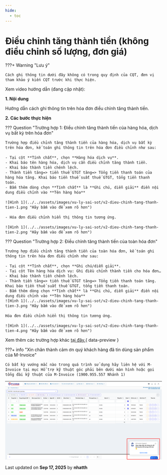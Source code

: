 ```yaml
---
hide:
  - toc
---
```


# **Điều chỉnh tăng thành tiền (không điều chỉnh số lượng, đơn giá)**

???+ Warning "Lưu ý"

    Cách ghi thông tin dưới đây không có trong quy định của CQT, đơn vị tham khảo ý kiến CQT trước khi thực hiện.

Xem video hướng dẫn (đang cập nhật):

**1. Nội dung**

Hướng dẫn cách ghi thông tin trên hóa đơn điều chỉnh tăng thành tiền.

**2. Các bước thực hiện**

??? Question "Trường hợp 1: Điều chỉnh tăng thành tiền của hàng hóa, dịch vụ bất kỳ trên hóa đơn"

    Trường hợp điều chỉnh tăng thành tiền của hàng hóa, dịch vụ bất kỳ trên hóa đơn, kế toán ghi thông tin trên hóa đơn điều chỉnh như sau:

    - Tại cột **Tính chất**, chọn **Hàng hóa dịch vụ**.
    - Khai báo tên hàng hóa, dịch vụ cần điều chỉnh tăng thành tiền.
    - Khai báo thành tiền chênh lệch.
    - Thành tiền tăng=> tiền thuế GTGT tăng=> Tổng tiền thanh toán của hàng hóa tăng. Khai báo tiền thuế suất thuế GTGT, tổng tiền thanh toán.
    - Bấm thêm dòng chọn **Tính chất** là **Ghi chú, diễn giải** điền nội dung điều chỉnh vào **Tên hàng hóa**

    ![Hình 1](../../assets/images/xu-ly-sai-sot/v2-dieu-chinh-tang-thanh-tien-1.png "Hãy bấm vào để xem rõ hơn")

    - Hóa đơn điều chỉnh hiển thị thông tin tương ứng.

    ![Hình 1](../../assets/images/xu-ly-sai-sot/v2-dieu-chinh-tang-thanh-tien-2.png "Hãy bấm vào để xem rõ hơn")

??? Question "Trường hợp 2: Điều chỉnh tăng thành tiền của toàn hóa đơn"

    Trường hợp điều chỉnh tăng thành tiền của toàn hóa đơn, kế toán ghi thông tin trên hóa đơn điều chỉnh như sau:

    - Tại cột **Tính chất**, chọn **Ghi chú/diễn giải**.
    - Tại cột Tên hàng hóa dịch vụ: Ghi điều chỉnh thành tiền cho hóa đơn…
    - Khai báo thành tiền chênh lệch.
    - Thành tiền tăng=> tiền thuế GTGT tăng=> Tổng tiền thanh toán tăng. Khai báo tiền thuế suất thuế GTGT, tổng tiền thanh toán.
    - Bấm thêm dòng chọn **Tính chất** là **Ghi chú, diễn giải** điền nội dung điều chỉnh vào **Tên hàng hóa**
    ![Hình 1](../../assets/images/xu-ly-sai-sot/v2-dieu-chinh-tang-thanh-tien-3.png "Hãy bấm vào để xem rõ hơn")

    Hóa đơn điều chỉnh hiển thị thông tin tương ứng.

    ![Hình 1](../../assets/images/xu-ly-sai-sot/v2-dieu-chinh-tang-thanh-tien-4.png "Hãy bấm vào để xem rõ hơn")

Xem thêm các trường hợp khác [tại đây.](../dieu-chinh-hoa-don#attribute-lists){ data-preview }

???+ info "Xin chân thành cảm ơn quý khách hàng đã tin dùng sản phẩm của M-Invoice"

    Có bất kỳ vướng mắc nào trong quá trình sử dụng hãy liên hệ với M-Invoice tại mục Hỗ trợ kỹ thuật góc phải bên dưới màn hình hoặc gọi tổng đài kỹ thuật của M-Invoice (1900.955.557 Nhánh 1)

![Hình 5](../../assets/images/invoice2/hotro.png "Hãy bấm vào để xem rõ hơn")

<div class="last-updated">Last updated on <strong>Sep 17, 2025</strong> by <strong>nhatth</strong></div>
